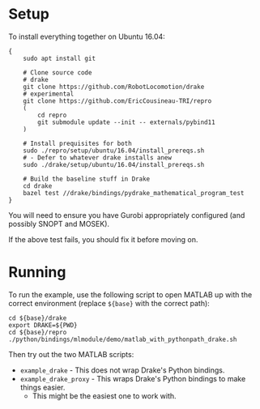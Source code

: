 # Setup

To install everything together on Ubuntu 16.04:

    {
        sudo apt install git

        # Clone source code
        # drake
        git clone https://github.com/RobotLocomotion/drake
        # experimental
        git clone https://github.com/EricCousineau-TRI/repro
        (
            cd repro
            git submodule update --init -- externals/pybind11
        )

        # Install prequisites for both
        sudo ./repro/setup/ubuntu/16.04/install_prereqs.sh
        # - Defer to whatever drake installs anew
        sudo ./drake/setup/ubuntu/16.04/install_prereqs.sh

        # Build the baseline stuff in Drake
        cd drake
        bazel test //drake/bindings/pydrake_mathematical_program_test
    }

You will need to ensure you have Gurobi appropriately configured (and possibly SNOPT and MOSEK).

If the above test fails, you should fix it before moving on.

# Running

To run the example, use the following script to open MATLAB up with the correct environment (replace `${base}` with the correct path):

    cd ${base}/drake
    export DRAKE=${PWD}
    cd ${base}/repro
    ./python/bindings/mlmodule/demo/matlab_with_pythonpath_drake.sh

Then try out the two MATLAB scripts:

* `example_drake` - This does not wrap Drake's Python bindings.
* `example_drake_proxy` - This wraps Drake's Python bindings to make things easier.
    * This might be the easiest one to work with.
